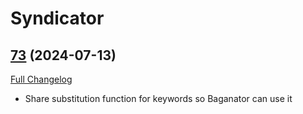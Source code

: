 # Syndicator

## [73](https://github.com/Baganator/Syndicator/tree/73) (2024-07-13)
[Full Changelog](https://github.com/Baganator/Syndicator/compare/72...73) 

- Share substitution function for keywords so Baganator can use it  
